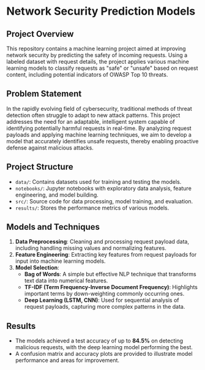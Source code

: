 # Network Security Prediction Models

## Project Overview

This repository contains a machine learning project aimed at improving network security by predicting the safety of incoming requests. Using a labeled dataset with request details, the project applies various machine learning models to classify requests as "safe" or "unsafe" based on request content, including potential indicators of OWASP Top 10 threats.

## Problem Statement

In the rapidly evolving field of cybersecurity, traditional methods of threat detection often struggle to adapt to new attack patterns. This project addresses the need for an adaptable, intelligent system capable of identifying potentially harmful requests in real-time. By analyzing request payloads and applying machine learning techniques, we aim to develop a model that accurately identifies unsafe requests, thereby enabling proactive defense against malicious attacks.

## Project Structure

- `data/`: Contains datasets used for training and testing the models.
- `notebooks/`: Jupyter notebooks with exploratory data analysis, feature engineering, and model building.
- `src/`: Source code for data processing, model training, and evaluation.
- `results/`: Stores the performance metrics of various models.

## Models and Techniques

1. **Data Preprocessing**: Cleaning and processing request payload data, including handling missing values and normalizing features.
2. **Feature Engineering**: Extracting key features from request payloads for input into machine learning models.
3. **Model Selection**:
   - **Bag of Words**: A simple but effective NLP technique that transforms text data into numerical features.
   - **TF-IDF (Term Frequency-Inverse Document Frequency)**: Highlights important terms by down-weighting commonly occurring ones.
   - **Deep Learning (LSTM, CNN)**: Used for sequential analysis of request payloads, capturing more complex patterns in the data.

## Results

- The models achieved a test accuracy of up to **84.5%** on detecting malicious requests, with the deep learning model performing the best.
- A confusion matrix and accuracy plots are provided to illustrate model performance and areas for improvement.

